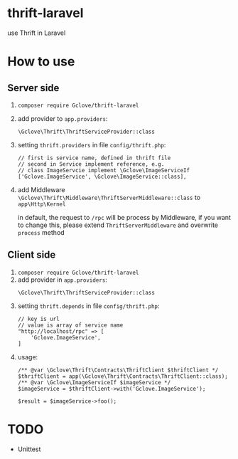 # thrift-laravel

use Thrift in Laravel

# How to use

## Server side

1. `composer require Gclove/thrift-laravel`
2. add provider to `app.providers`:
    ````
    \Gclove\Thrift\ThriftServiceProvider::class
    ````
3. setting `thrift.providers` in file `config/thrift.php`:
    ````
    // first is service name, defined in thrift file
    // second in Service implement reference, e.g.
    // class ImageServcie implement \Gclove\ImageServiceIf
    ['Gclove.ImageService', \Gclove\ImageService::class],
    ````
4. add Middleware `\Gclove\Thrift\Middleware\ThriftServerMiddleware::class` to `app\Http\Kernel`

    in default, the request to `/rpc` will be process by Middleware,
    if you want to change this, please extend `ThriftServerMiddleware` and overwrite `process` method

## Client side

1. `composer require Gclove/thrift-laravel`
2. add provider in `app.providers`:
    ````
    \Gclove\Thrift\ThriftServiceProvider::class
    ````
3. setting `thrift.depends` in file `config/thrift.php`:
    ````
    // key is url
    // value is array of service name
    "http://localhost/rpc" => [
        'Gclove.ImageService',
    ]
    ````
4. usage:
    ````
    /** @var \Gclove\Thrift\Contracts\ThriftClient $thriftClient */
    $thriftClient = app(\Gclove\Thrift\Contracts\ThriftClient::class);
    /** @var \Gclove\ImageServiceIf $imageService */
    $imageService = $thriftClient->with('Gclove.ImageService');
    
    $result = $imageService->foo();
    ````

# TODO

* Unittest
